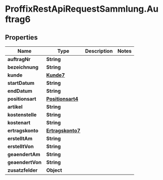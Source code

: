 # ProffixRestApiRequestSammlung.Auftrag6

## Properties
Name | Type | Description | Notes
------------ | ------------- | ------------- | -------------
**auftragNr** | **String** |  | 
**bezeichnung** | **String** |  | 
**kunde** | [**Kunde7**](Kunde7.md) |  | 
**startDatum** | **String** |  | 
**endDatum** | **String** |  | 
**positionsart** | [**Positionsart4**](Positionsart4.md) |  | 
**artikel** | **String** |  | 
**kostenstelle** | **String** |  | 
**kostenart** | **String** |  | 
**ertragskonto** | [**Ertragskonto7**](Ertragskonto7.md) |  | 
**erstelltAm** | **String** |  | 
**erstelltVon** | **String** |  | 
**geaendertAm** | **String** |  | 
**geaendertVon** | **String** |  | 
**zusatzfelder** | **Object** |  | 


